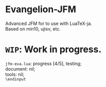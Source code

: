 # Evangelion-JFM
Advanced JFM for to use with LuaTeX-ja.<br>
Based on min10, ujisv, etc.<br>
# `WIP`: Work in progress.
`jfm-eva.lua`: progress [4/5], testing;  
document: nil;  
tools: nil;  
`\endinput`
